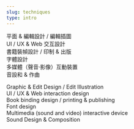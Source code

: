 ```yaml
---
slug: techniques
type: intro
---
```

平面 & 編輯設計 / 編輯插圖<br/>UI / UX & Web 交互設計<br/>書籍裝幀設計 / 印制 & 出版<br/>字體設計<br/>多媒體（聲音·影像）互動裝置<br/>音設和 & 作曲
<!-- lang -->
Graphic & Edit Design / Edit Illustration<br/>UI / UX & Web interaction design<br/>Book binding design / printing & publishing<br/>Font design<br/>Multimedia (sound and video) interactive device<br/>Sound Design & Composition
